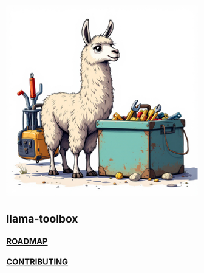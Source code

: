 ![llama-toolbox logo](./llama_toolbox.jpeg)
# llama-toolbox

## [ROADMAP](./ROADMAP.md)

## [CONTRIBUTING](./CONTRIBUTING.md)
